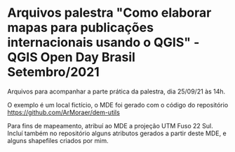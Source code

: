 # Arquivos palestra "Como elaborar mapas para publicações internacionais usando o QGIS" - QGIS Open Day Brasil Setembro/2021

Arquivos para acompanhar a parte prática da palestra, dia 25/09/21 às 14h.

O exemplo é um local fictício, o MDE foi gerado com o código do repositório 
https://github.com/ArMoraer/dem-utils

Para fins de mapeamento, atribuí ao MDE a projeção UTM Fuso 22 Sul.
Incluí também no repositório alguns atributos gerados a partir deste MDE, e alguns shapefiles criados por mim.
